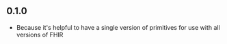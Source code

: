 ## 0.1.0

- Because it's helpful to have a single version of primitives for use with all versions of FHIR

